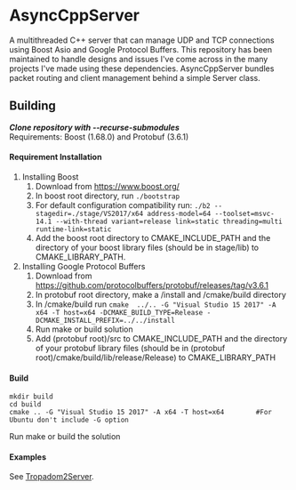 # AsyncCppServer
A multithreaded C++ server that can manage UDP and TCP connections using Boost Asio and Google Protocol Buffers.  This repository has been maintained to handle designs and issues I've come across in the many projects I've made using these dependencies.  AsyncCppServer bundles packet routing and client management behind a simple Server class.

## Building
***Clone repository with --recurse-submodules***  
Requirements: Boost (1.68.0) and Protobuf (3.6.1)  

#### Requirement Installation
1. Installing Boost
    1. Download from https://www.boost.org/  
    2. In boost root directory, run ```./bootstrap```  
    3. For default configuration compatibility run: ```./b2 --stagedir=./stage/VS2017/x64 address-model=64 --toolset=msvc-14.1 --with-thread variant=release link=static threading=multi runtime-link=static```  
    4. Add the boost root directory to CMAKE_INCLUDE_PATH and the directory of your boost library files (should be in stage/lib) to CMAKE_LIBRARY_PATH.
2. Installing Google Protocol Buffers
    1. Download from https://github.com/protocolbuffers/protobuf/releases/tag/v3.6.1
    2. In protobuf root directory, make a /install and /cmake/build directory
    3. In /cmake/build run ```cmake  ../.. -G "Visual Studio 15 2017" -A x64 -T host=x64 -DCMAKE_BUILD_TYPE=Release -DCMAKE_INSTALL_PREFIX=../../install```
    4. Run make or build solution
    5. Add (protobuf root)/src to CMAKE_INCLUDE_PATH and the directory of your protobuf library files (should be in (protobuf root)/cmake/build/lib/release/Release) to CMAKE_LIBRARY_PATH

#### Build
```
mkdir build
cd build
cmake .. -G "Visual Studio 15 2017" -A x64 -T host=x64        #For Ubuntu don't include -G option
```
Run make or build the solution  

#### Examples
See [Tropadom2Server](https://github.com/Jester565/Tropadom2Server).
